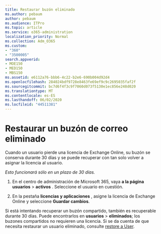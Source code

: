 ```yaml
---
title: Restaurar buzón eliminado
ms.author: pebaum
author: pebaum
ms.audience: ITPro
ms.topic: article
ms.service: o365-administration
localization_priority: Normal
ms.collection: Adm_O365
ms.custom:
- "360"
- "3500005"
search.appverid:
- MOE150
- MED150
- MBS150
ms.assetid: e6112a76-bbb6-4c22-b2e6-690b004d92d4
ms.openlocfilehash: 284024bdf9728e8463fe69ef9c9c2695035faf2f
ms.sourcegitcommit: bc7d6f4f3c9f7060d073f5130e1ec856e248d020
ms.translationtype: MT
ms.contentlocale: es-ES
ms.lasthandoff: 06/02/2020
ms.locfileid: "44511381"
---
```

# <a name="restore-a-deleted-mailbox"></a>Restaurar un buzón de correo eliminado

Cuando un usuario pierde una licencia de Exchange Online, su buzón se conserva durante 30 días y se puede recuperar con tan solo volver a asignar la licencia al usuario.
  
 *Esto funcionará sólo en un plazo de 30 días.*  
  
1. En el centro de administración de Microsoft 365, vaya **a la página usuarios** \> **activos** . Seleccione el usuario en cuestión.

2. En la pestaña **licencias y aplicaciones** , asigne la licencia de Exchange Online y seleccione **Guardar cambios**.

Si está intentando recuperar un buzón compartido, también es recuperable durante 30 días. Puede encontrarlos en **usuarios** \> **eliminados**; los buzones compartidos no requieren una licencia. Si se da cuenta de que necesita restaurar un usuario eliminado, consulte [restore a User](https://docs.microsoft.com/microsoft-365/admin/add-users/restore-user).
  